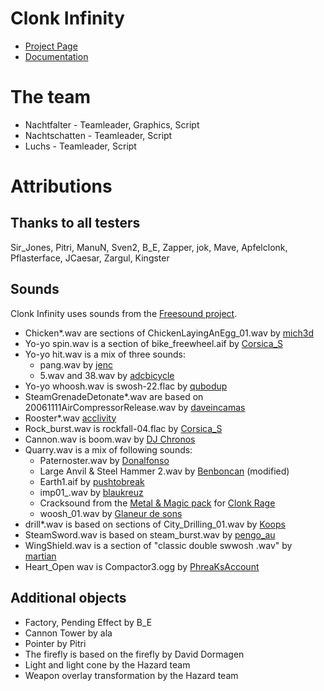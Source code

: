 Clonk Infinity
==============

 - [Project Page](http://clonkforge.net/pr.php?pr=1454)
 - [Documentation](http://lluchs.github.com/Clinfinity/Documentation/)

The team
========
- Nachtfalter - Teamleader, Graphics, Script
- Nachtschatten - Teamleader, Script
- Luchs - Teamleader, Script

Attributions
============

Thanks to all testers
---------------------
Sir_Jones, Pitri, ManuN, Sven2, B_E, Zapper, jok, Mave, Apfelclonk,
Pflasterface, JCaesar, Zargul, Kingster

Sounds
------
Clonk Infinity uses sounds from the [Freesound project](http://www.freesound.org/).

- Chicken*.wav are sections of ChickenLayingAnEgg_01.wav by [mich3d](http://www.freesound.org/people/mich3d/)
- Yo-yo spin.wav is a section of bike_freewheel.aif by [Corsica_S](http://www.freesound.org/people/Corsica_S/)
- Yo-yo hit.wav is a mix of three sounds:
	- pang.wav by [jenc](http://www.freesound.org/people/jenc/)
	- 5.wav and 38.wav by [adcbicycle](http://www.freesound.org/people/adcbicycle/)
- Yo-yo whoosh.wav is swosh-22.flac by [qubodup](http://www.freesound.org/people/qubodup/)
- SteamGrenadeDetonate*.wav are based on 20061111AirCompressorRelease.wav by [daveincamas](http://www.freesound.org/people/daveincamas/)
- Rooster*.wav [acclivity](http://www.freesound.org/people/acclivity/)
- Rock_burst.wav is rockfall-04.flac by [Corsica_S](http://www.freesound.org/people/Corsica_S/)
- Cannon.wav is boom.wav by [DJ Chronos](http://www.freesound.org/people/DJ%20Chronos/)
- Quarry.wav is a mix of following sounds:
	- Paternoster.wav by [Donalfonso](http://www.freesound.org/people/Donalfonso/)
	- Large Anvil & Steel Hammer 2.wav by [Benboncan](http://www.freesound.org/people/Benboncan/) (modified)
	- Earth1.aif by [pushtobreak](http://www.freesound.org/people/pushtobreak/)
	- imp01_.wav by [blaukreuz](http://www.freesound.org/people/blaukreuz/)
	- Cracksound from the [Metal & Magic pack](http://clonkforge.net/pr.php?pr=585) for [Clonk Rage](http://www.clonk.de/cr.php?lng=en)
	- woosh_01.wav by [Glaneur de sons](http://www.freesound.org/people/Glaneur%20de%20sons/)
- drill*.wav is based on sections of City_Drilling_01.wav by [Koops](http://www.freesound.org/people/Koops/)
- SteamSword.wav is based on steam_burst.wav by [pengo_au](http://www.freesound.org/people/pengo_au/)
- WingShield.wav is a section of "classic double swwosh .wav" by [martian](http://www.freesound.org/people/martian/)
- Heart_Open wav is Compactor3.ogg by [PhreaKsAccount](http://freesound.org/people/PhreaKsAccount/)

Additional objects
------------------
- Factory, Pending Effect by B_E
- Cannon Tower by ala
- Pointer by Pitri
- The firefly is based on the firefly by David Dormagen
- Light and light cone by the Hazard team
- Weapon overlay transformation by the Hazard team